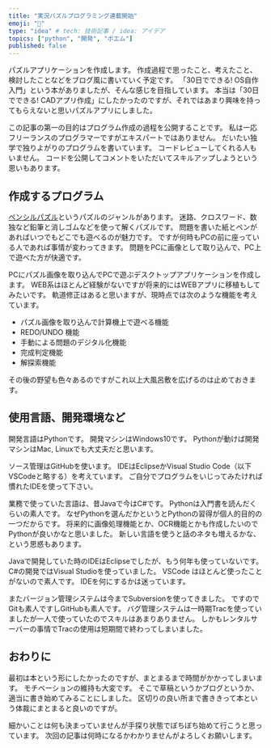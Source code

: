 ```yaml
---
title: "実況パズルプログラミング連載開始"
emoji: "🐡"
type: "idea" # tech: 技術記事 / idea: アイデア
topics: ["python", "開発", "ポエム"]
published: false
---
```

パズルアプリケーションを作成します。 作成過程で思ったこと、考えたこと、検討したことなどをブログ風に書いていく予定です。 「30日でできる! OS自作入門」という本がありましたが、そんな感じを目指しています。 本当は「30日でできる! CADアプリ作成」にしたかったのですが、それではあまり興味を持ってもらえないと思いパズルアプリにしました。

この記事の第一の目的はプログラム作成の過程を公開することです。 私は一応フリーランスのプログラマーですがエキスパートではありません。 だいたい独学で独りよがりのプログラムを書いています。 コードレビューしてくれる人もいません。 コードを公開してコメントをいただいてスキルアップしようという思いもあります。

## 作成するプログラム

[ペンシルパズル](https://ja.wikipedia.org/wiki/%E3%83%9A%E3%83%B3%E3%82%B7%E3%83%AB%E3%83%91%E3%82%BA%E3%83%AB)というパズルのジャンルがあります。 迷路、クロスワード、数独など鉛筆と消しゴムなどを使って解くパズルです。 問題を書いた紙とペンがあればいつでもどこでも遊べるのが魅力です。 ですが何時もPCの前に座っている人であれば事情が変わってきます。 問題をPCに画像として取り込んで、PC上で遊べた方が快適です。

PCにパズル画像を取り込んでPCで遊ぶデスクトップアプリケーションを作成します。 WEB系はほとんど経験がないですが将来的にはWEBアプリに移植もしてみたいです。 軌道修正はあると思いますが、現時点では次のような機能を考えています。

- パズル画像を取り込んで計算機上で遊べる機能
- REDO/UNDO 機能
- 手動による問題のデジタル化機能
- 完成判定機能
- 解探索機能

その後の野望も色々あるのですがこれ以上大風呂敷を広げるのは止めておきます。

## 使用言語、開発環境など

開発言語はPythonです。 開発マシンはWindows10です。 Pythonが動けば開発マシンはMac, Linuxでも大丈夫だと思います。

ソース管理はGitHubを使います。 IDEはEclipseかVisual Studio Code（以下VSCodeと略する）を考えています。 ご自分でプログラムをいじってみたければ慣れたIDEを使って下さい。

業務で使っていた言語は、昔Javaで今はC#です。 Pythonは入門書を読んだくらいの素人です。 なぜPythonを選んだかというとPythonの習得が個人的目的の一つだからです。 将来的に画像処理機能とか、OCR機能とかも作成したいのでPythonが良いかなと思いました。 新しい言語を使うと話のネタも増えるかな、という思惑もあります。

Javaで開発していた時のIDEはEclipseでしたが、もう何年も使っていないです。 C#の開発ではVisual Studioを使っていました。 VSCode はほとんど使ったことがないので素人です。 IDEを何にするかは迷っています。

またバージョン管理システムは今までSubversionを使ってきました。 ですのでGitも素人ですしGitHubも素人です。 バグ管理システムは一時期Tracを使っていましたが一人で使っていたのでスキルはあまりありません。 しかもレンタルサーバーの事情でTracの使用は短期間で終わってしまいました。

## おわりに

最初は本という形にしたかったのですが、まとまるまで時間がかかってしまいます。 モチベーションの維持も大変です。 そこで草稿というかブログというか、適当に書き始めてみることにしました。 区切りの良い所まで書ききって本という体裁にまとまると良いのですが。

細かいことは何も決まっていませんが手探り状態でぼちぼち始めて行こうと思っています。 次回の記事は何時になるかわかりませんがよろしくお願いします。
